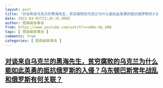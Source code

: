```yaml
---
layout: post
title: "对谈来自乌克兰的黑海先生，贫穷腐败的乌克兰为什么能如此英勇的抵抗俄罗斯的入侵？乌东顿巴斯常年战乱和俄罗斯有何关联？"
date: 2022-04-05T23:26:35.000Z
author: 图森破故事会
from: https://www.youtube.com/watch?v=x8Ho-Hp_UN8
tags: [ 图森破故事会 ]
comments: True
categories: [ 图森破故事会 ]
---
```

<!--1649201195000-->
[对谈来自乌克兰的黑海先生，贫穷腐败的乌克兰为什么能如此英勇的抵抗俄罗斯的入侵？乌东顿巴斯常年战乱和俄罗斯有何关联？](https://www.youtube.com/watch?v=x8Ho-Hp_UN8)
------

<div>

</div>
